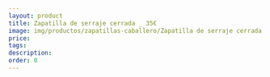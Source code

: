 ```yaml
---
layout: product
title: Zapatilla de serraje cerrada _ 35€
image: img/productos/zapatillas-caballero/Zapatilla de serraje cerrada _ 35€.webp
price: 
tags: 
description: 
order: 0
---
```

